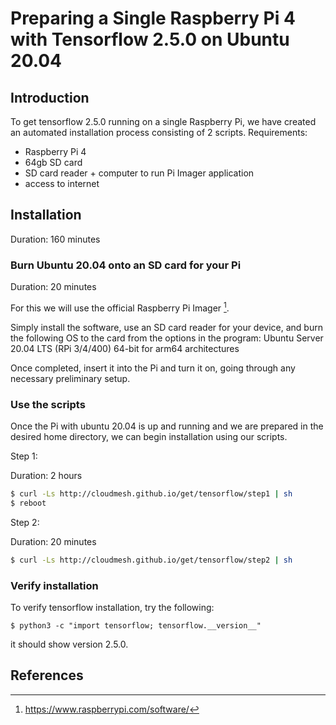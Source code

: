 # Preparing a Single Raspberry Pi 4 with Tensorflow 2.5.0 on Ubuntu 20.04

## Introduction
To get tensorflow 2.5.0 running on a single Raspberry Pi, we have created an automated installation process consisting of 2 scripts.
Requirements:
- Raspberry Pi 4
- 64gb SD card
- SD card reader + computer to run Pi Imager application
- access to internet

## Installation
Duration: 160 minutes

### Burn Ubuntu 20.04 onto an SD card for your Pi
Duration: 20 minutes

For this we will use the official Raspberry Pi Imager [^ref2].

Simply install the software, use an SD card reader for your device, and burn the following OS to the card from the options in the program:
Ubuntu Server 20.04 LTS (RPi 3/4/400) 64-bit for arm64 architectures

Once completed, insert it into the Pi and turn it on, going through any necessary preliminary setup.

### Use the scripts
Once the Pi with ubuntu 20.04 is up and running and we are prepared in the desired home directory, we can begin installation using our scripts.

Step 1:

Duration: 2 hours

```bash
$ curl -Ls http://cloudmesh.github.io/get/tensorflow/step1 | sh
$ reboot
```

Step 2:

Duration: 20 minutes

```bash
$ curl -Ls http://cloudmesh.github.io/get/tensorflow/step2 | sh
```

### Verify installation
To verify tensorflow installation, try the following:

```
$ python3 -c "import tensorflow; tensorflow.__version__"
```
it should show version 2.5.0.

## References
[^ref2]: https://www.raspberrypi.com/software/
